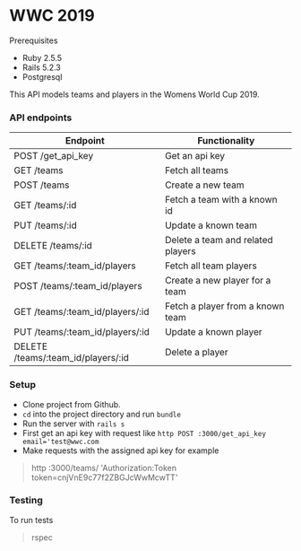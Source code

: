 # WWC 2019

Prerequisites

- Ruby 2.5.5
- Rails 5.2.3
- Postgresql

This API models teams and players in the Womens World Cup 2019. 

### API endpoints
| Endpoint | Functionality |
|----------|---------------|
| POST   /get_api_key | Get an api key |
| GET /teams   | Fetch all teams|
| POST /teams | Create a new team|
| GET    /teams/:id | Fetch a team with a known id |
| PUT    /teams/:id | Update a known team |
| DELETE /teams/:id | Delete a team and related players |
| GET    /teams/:team_id/players | Fetch all team players |
| POST   /teams/:team_id/players | Create a new player for a team |
| GET    /teams/:team_id/players/:id | Fetch a player from a known team |
| PUT    /teams/:team_id/players/:id | Update a known player |
| DELETE /teams/:team_id/players/:id | Delete a player |


### Setup
- Clone project from Github.
- `cd` into the project directory and run `bundle`
- Run the server with `rails s`
- First get an api key with request like `http POST :3000/get_api_key email='test@wwc.com`
- Make requests with the assigned api key for example
> http :3000/teams/ 'Authorization:Token token=cnjVnE9c77f2ZBGJcWwMcwTT'

### Testing
To run tests
> rspec

